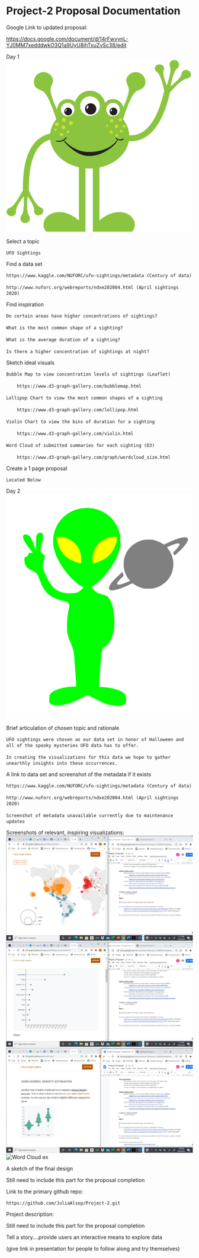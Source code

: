 # Project-2 Proposal Documentation

Google Link to updated proposal:

https://docs.google.com/document/d/14rFwvynL-YJ0MM7xedddwkO3Q1a9UyU8ihTxuZySc38/edit

Day 1 <img src="/Images/Alien 1.png" alt="Alien 1"/>

Select a topic 

	UFO Sightings 

Find a data set 

	https://www.kaggle.com/NUFORC/ufo-sightings/metadata (Century of data)
	
	http://www.nuforc.org/webreports/ndxe202004.html (April sightings 2020)

Find inspiration 

	Do certain areas have higher concentrations of sightings?
	
	What is the most common shape of a sighting?
	
	What is the average duration of a sighting?
	
	Is there a higher concentration of sightings at night?

Sketch ideal visuals 

	Bubble Map to view concentration levels of sightings (Leaflet)
	
		https://www.d3-graph-gallery.com/bubblemap.html
		
	Lollipop Chart to view the most common shapes of a sighting 
	
		https://www.d3-graph-gallery.com/lollipop.html
		
	Violin Chart to view the bins of duration for a sighting
	
		https://www.d3-graph-gallery.com/violin.html
		
	Word Cloud of submitted summaries for each sighting (D3)
	
		https://www.d3-graph-gallery.com/graph/wordcloud_size.html
	
Create a 1 page proposal 

	Located Below 
	

Day 2 <img src="/Images/Alien 2.png" alt="Alien 2"/>

Brief articulation of chosen topic and rationale 

	UFO sightings were chosen as our data set in honor of Halloween and all of the spooky mysteries UFO data has to offer. 
	
	In creating the visualizations for this data we hope to gather unearthly insights into these occurrences.

A link to data set and screenshot of the metadata if it exists 

	https://www.kaggle.com/NUFORC/ufo-sightings/metadata (Century of data)
	
	http://www.nuforc.org/webreports/ndxe202004.html (April sightings 2020)
	
	Screenshot of metadata unavailable currently due to maintenance updates
	
	
Screenshots of relevant, inspiring visualizations:
<img src="/Images/Bubble Map ex.png" alt="Bubble Map ex"/>
<img src="/Images/Lollipop CHart ex.png" alt="Lollipop Chart ex"/>
<img src="/Images/Violin Chart ex.png" alt="Violin Chart ex"/>
<img src="/Images/Word Cloud ex.png" alt="Word Cloud ex"/>




A sketch of the final design 

Still need to include this part for the proposal completion

Link to the primary github repo:

	https://github.com/JuliaAlsop/Project-2.git

Project description:

Still need to include this part for the proposal completion

Tell a story….provide users an interactive means to explore data 

(give link in presentation for people to follow along and try themselves)


